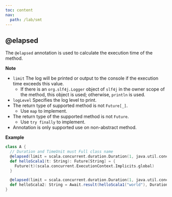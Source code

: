 ```yaml
---
toc: content
nav:
  path: /lab/smt
---
```


## @elapsed

The `@elapsed` annotation is used to calculate the execution time of the method.

**Note**

- `limit` The log will be printed or output to the console if the execution time exceeds this value.
  - If there is an `org.slf4j.Logger` object of `slf4j` in the owner scope of the method, this object is used; otherwise, `println` is used.
- `logLevel` Specifies the log level to print.
- The return type of supported method is not `Future[_]`.
  - Use `map` to implement.
- The return type of the supported method is not `Future`.
  - Use `try finally` to implement.
- Annotation is only supported use on non-abstract method.

**Example**

```scala
class A {
  // Duration and TimeUnit must Full class name
  @elapsed(limit = scala.concurrent.duration.Duration(1, java.util.concurrent.TimeUnit.SECONDS), logLevel = io.github.dreamylost.LogLevel.WARN)
  def helloScala1(t: String): Future[String] = {
    Future(t)(scala.concurrent.ExecutionContext.Implicits.global)
  }

  @elapsed(limit = scala.concurrent.duration.Duration(1, java.util.concurrent.TimeUnit.SECONDS), logLevel = io.github.dreamylost.LogLevel.INFO)
  def helloScala2: String = Await.result(helloScala1("world"), Duration.Inf)
}
```
